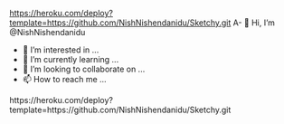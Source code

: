 





https://heroku.com/deploy?template=https://github.com/NishNishendanidu/Sketchy.git
A- 👋 Hi, I’m @NishNishendanidu
- 👀 I’m interested in ...
- 🌱 I’m currently learning ...
- 💞️ I’m looking to collaborate on ...
- 📫 How to reach me ...

<!---
NishNishendanidu/NishNishendanidu is a ✨ special ✨ repository because its `README.md` (this file) appears on your GitHub profile.
You can click the Preview link to take a look at your changes.
--->https://heroku.com/deploy?template=https://github.com/NishNishendanidu/Sketchy.git
